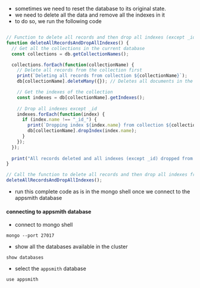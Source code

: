 - sometimes we need to reset the database to its original state. 
- we need to delete all the data and remove all the indexes in it
- to do so, we run the following code

```javascript

// Function to delete all records and then drop all indexes (except _id) from all collections
function deleteAllRecordsAndDropAllIndexes() {
  // Get all the collections in the current database
  const collections = db.getCollectionNames();

  collections.forEach(function(collectionName) {
    // Delete all records from the collection first
    print(`Deleting all records from collection ${collectionName}`);
    db[collectionName].deleteMany({}); // Deletes all documents in the collection

    // Get the indexes of the collection
    const indexes = db[collectionName].getIndexes();
    
    // Drop all indexes except _id
    indexes.forEach(function(index) {
      if (index.name !== "_id_") {
        print(`Dropping index ${index.name} from collection ${collectionName}`);
        db[collectionName].dropIndex(index.name);
      }
    });
  });
  
  print("All records deleted and all indexes (except _id) dropped from all collections.");
}

// Call the function to delete all records and then drop all indexes from all collections
deleteAllRecordsAndDropAllIndexes();
```
- run this complete code as is in the mongo shell once we connect to the appsmith database

#### connecting to appsmith database
- connect to mongo shell
```shell
mongo --port 27017
```
- show all the databases available in the cluster
```shell
show databases
```
- select the `appsmith` database
```shell
use appsmith
```